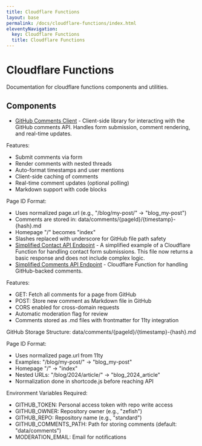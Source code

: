 ```yaml
---
title: Cloudflare Functions
layout: base
permalink: /docs/cloudflare-functions/index.html
eleventyNavigation:
  key: Cloudflare Functions
  title: Cloudflare Functions
---
```


# Cloudflare Functions

Documentation for cloudflare functions components and utilities.

## Components

- [GitHub Comments Client](/docs/git-hub-comments-client/) - Client-side library for interacting with the GitHub comments API.
Handles form submission, comment rendering, and real-time updates.

Features:
- Submit comments via form
- Render comments with nested threads
- Auto-format timestamps and user mentions
- Client-side caching of comments
- Real-time comment updates (optional polling)
- Markdown support with code blocks

Page ID Format:
- Uses normalized page.url (e.g., "/blog/my-post/" → "blog_my-post")
- Comments are stored in: data/comments/{pageId}/{timestamp}-{hash}.md
- Homepage "/" becomes "index"
- Slashes replaced with underscore for GitHub file path safety
- [Simplified Contact API Endpoint](/docs/simplified-contact-api-endpoint/) - A simplified example of a Cloudflare Function for handling contact form submissions.
This file now returns a basic response and does not include complex logic.
- [Simplified Comments API Endpoint](/docs/simplified-comments-api-endpoint/) - Cloudflare Function for handling GitHub-backed comments.

Features:
- GET: Fetch all comments for a page from GitHub
- POST: Store new comment as Markdown file in GitHub
- CORS enabled for cross-domain requests
- Automatic moderation flag for review
- Comments stored as .md files with frontmatter for 11ty integration

GitHub Storage Structure:
data/comments/{pageId}/{timestamp}-{hash}.md

Page ID Format:
- Uses normalized page.url from 11ty
- Examples: "/blog/my-post/" → "blog_my-post"
- Homepage "/" → "index"
- Nested URLs: "/blog/2024/article/" → "blog_2024_article"
- Normalization done in shortcode.js before reaching API

Environment Variables Required:
- GITHUB_TOKEN: Personal access token with repo write access
- GITHUB_OWNER: Repository owner (e.g., "zefish")
- GITHUB_REPO: Repository name (e.g., "standard")
- GITHUB_COMMENTS_PATH: Path for storing comments (default: "data/comments")
- MODERATION_EMAIL: Email for notifications

